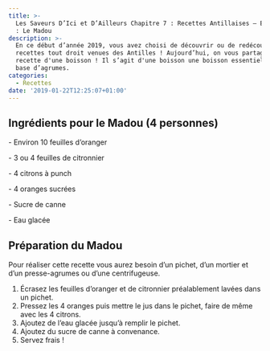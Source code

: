 ```yaml
---
title: >-
  Les Saveurs D’Ici et D’Ailleurs Chapitre 7 : Recettes Antillaises – Episode 3
  : Le Madou
description: >-
  En ce début d’année 2019, vous avez choisi de découvrir ou de redécouvrir des
  recettes tout droit venues des Antilles ! Aujourd’hui, on vous partage une
  recette d'une boisson ! Il s’agit d'une boisson une boisson essentiellement à
  base d’agrumes. 
categories:
  - Recettes
date: '2019-01-22T12:25:07+01:00'
---
```

## Ingrédients pour le Madou (4 personnes)

\- Environ 10 feuilles d’oranger

\- 3 ou 4 feuilles de citronnier

\- 4 citrons à punch

\- 4 oranges sucrées

\- Sucre de canne

\- Eau glacée

## Préparation du Madou

Pour réaliser cette recette vous aurez besoin d’un pichet, d’un mortier et d’un presse-agrumes ou d’une centrifugeuse. 

1. Écrasez les feuilles d’oranger et de citronnier préalablement lavées dans un pichet.
2. Pressez les 4 oranges puis mettre le jus dans le pichet, faire de même avec les 4 citrons.
3.  Ajoutez de l’eau glacée jusqu’à remplir le pichet.
4.  Ajoutez du sucre de canne à convenance.
5. Servez frais !

